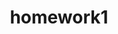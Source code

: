 ---
name: Submit homework1
about: Submit your homework1
title: 'homework1'
labels: ''
assignees: ''

---